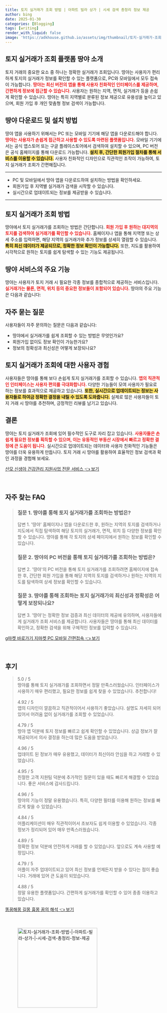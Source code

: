 ```yaml
---
title: 토지 실거래가 조회 방법 | 아파트 빌라 상가 | 시세 검색 총정리 정보 제공
author: bing
date: 2025-01-30
categories: [Blogging]
tags: [writing]
render_with_liquid: false
image: 'https://adkhouse.github.io/assets/img/thumbnail/토지-실거래가-조회-방법-|-아파트-빌라-상가-|-시세-검색-총정리-정보-제공.webp'
---
```



<h2 id='토지 실거래가 조회 플랫폼 땅야 소개'>토지 실거래가 조회 플랫폼 땅야 소개</h2>

<p>토지 거래의 중요한 요소 중 하나는 정확한 실거래가 조회입니다. 땅야는 사용자가 편리하게 토지의 실거래가 정보를 확인할 수 있는 플랫폼으로, PC와 모바일에서 모두 접속이 가능합니다. <b><span style="color: #ee2323;">땅야는 최신 버전의 앱을 통해 사용자 친화적인 인터페이스를 제공하며, 간편하게 정보에 접근할 수 있습니다.</span></b> 사용자는 원하는 지역, 면적, 실거래가 등을 손쉽게 확인할 수 있습니다. 땅야는 특히 지역별로 분류된 정보 제공으로 유용성을 높이고 있으며, 회원 가입 후 개인 맞춤형 정보 검색이 가능합니다.</p>

<h2 id='땅야 다운로드 및 설치 방법'>땅야 다운로드 및 설치 방법</h2>

<p>땅야 앱을 사용하기 위해서는 PC 또는 모바일 기기에 해당 앱을 다운로드해야 합니다. <b><span style="color: #ee2323;">땅야는 사용자가 손쉽게 접근하고 사용할 수 있도록 마련된 플랫폼입니다.</span></b> 모바일 기기에서는 공식 앱스토어 또는 구글 플레이스토어에서 검색하여 설치할 수 있으며, PC 버전은 공식 홈페이지를 통해 다운로드 가능합니다. <b><span style="background-color: #ffe066;">설치 후, 간단한 회원가입 절차를 통해 서비스를 이용할 수 있습니다.</span></b> 사용자 친화적인 디자인으로 직관적인 조작이 가능하여, 토지 실거래가 조회가 간편해집니다.</p>

<hr />

<ul>
    <li>PC 및 모바일에서 땅야 앱을 다운로드하여 설치하는 방법을 확인하세요.</li>
    <li>회원가입 후 지역별 실거래가 검색을 시작할 수 있습니다.</li>
    <li>실시간으로 업데이트되는 정보를 제공받을 수 있습니다.</li>
</ul>

<hr />

<h2 id='토지 실거래가 조회 방법'>토지 실거래가 조회 방법</h2>

<p>땅야에서 토지 실거래가를 조회하는 방법은 간단합니다. <b><span style="color: #ee2323;">회원 가입 후 원하는 대지역의 토지를 검색하여 실거래가를 확인할 수 있습니다.</span></b> 홈페이지나 앱을 통해 지역명 또는 상세 주소를 입력하면, 해당 지역의 실거래가와 추가 정보를 상세히 열람할 수 있습니다. <b><span style="background-color: #ffe066;">특히 최신 데이터가 제공되므로, 정확한 정보 확인이 가능합니다.</span></b> 또한, 지도를 활용하여 시각적으로 원하는 토지를 쉽게 탐색할 수 있는 기능도 제공됩니다.</p>

<h2 id='땅야 서비스의 주요 기능'>땅야 서비스의 주요 기능</h2>

<p>땅야는 사용자가 토지 거래 시 필요한 각종 정보를 종합적으로 제공하는 서비스입니다. <b><span style="color: #ee2323;">실거래가는 물론, 면적, 위치 등의 중요한 정보들이 포함되어 있습니다.</span></b> 땅야의 주요 기능은 다음과 같습니다:</p>

<h2 id='자주 묻는 질문'>자주 묻는 질문</h2>

<p>사용자들이 자주 문의하는 질문은 다음과 같습니다:</p>

<ul>
    <li>땅야에서 실거래가를 쉽게 조회할 수 있는 방법은 무엇인가요?</li>
    <li>회원가입 없이도 정보 확인이 가능한가요?</li>
    <li>정보의 정확성과 최신성은 어떻게 보장되나요?</li>
</ul>

<h2 id='토지 실거래가 조회에 대한 사용자 경험'>토지 실거래가 조회에 대한 사용자 경험</h2>

<p>사용자들은 땅야를 통해 보다 손쉽게 토지 실거래가를 조회할 수 있습니다. <b><span style="color: #ee2323;">앱의 직관적인 인터페이스는 사용자 편의를 극대화합니다.</span></b> 다양한 기능들이 모여 사용자가 필요로 하는 정보를 효과적으로 제공하고 있습니다. <b><span style="background-color: #ffe066;">또한, 실시간으로 업데이트되는 정보는 사용자들로 하여금 정확한 결정을 내릴 수 있도록 도와줍니다.</span></b> 실제로 많은 사용자들이 토지 거래 시 땅야를 추천하며, 긍정적인 리뷰를 남기고 있습니다.</p>

<h2 id='결론'>결론</h2>

<p>땅야는 토지 실거래가 조회에 있어 필수적인 도구로 자리 잡고 있습니다. <b><span style="color: #ee2323;">사용자들은 손쉽게 필요한 정보를 획득할 수 있으며, 이는 유동적인 부동산 시장에서 빠르고 정확한 결정에 큰 도움이 됩니다.</span></b> 실시간으로 업데이트되는 데이터와 사용자 친화적인 기능들은 땅야를 더욱 유용하게 만듭니다. 토지 거래 시 땅야를 활용하여 효율적인 정보 검색과 확인 과정을 경험해 보세요.</p>


<p><a class="click-button" title="산모 신생아 건강관리 지원사업 전문 서비스" href="https://adkhouse.github.io/posts/%EC%82%B0%EB%AA%A8-%EC%8B%A0%EC%83%9D%EC%95%84-%EA%B1%B4%EA%B0%95%EA%B4%80%EB%A6%AC-%EC%A7%80%EC%9B%90%EC%82%AC%EC%97%85-%EC%A0%84%EB%AC%B8-%EC%84%9C%EB%B9%84%EC%8A%A4/" rel="dofollow">산모 신생아 건강관리 지원사업 전문 서비스 👈 보기</a></p><br>
<h2 id='자주_찾는_FAQ'>자주 찾는 FAQ</h2>
<div itemscope="" itemtype="https://schema.org/FAQPage"> 
<blockquote> 
<div itemscope="" itemprop="mainEntity" itemtype="https://schema.org/Question"> 
<h3 itemprop="name">질문 1. 땅야를 통해 토지 실거래가를 조회하는 방법은?</h3> 
<div itemscope="" itemprop="acceptedAnswer" itemtype="https://schema.org/Answer"> 
<span itemprop="text"> 
<p>답변 1. '땅야' 홈페이지나 앱을 다운로드한 후, 원하는 지역의 토지를 검색하거나 지도에서 직접 탐색하여 해당 토지의 실거래가, 면적, 위치 등 다양한 정보를 확인할 수 있습니다. 땅야를 통해 각 토지의 상세 페이지에서 원하는 정보를 확인할 수 있습니다.</p> 
</span> 
</div> 
</div> 

<div itemscope="" itemprop="mainEntity" itemtype="https://schema.org/Question"> 
<h3 itemprop="name">질문 2. 땅야의 PC 버전을 통해 토지 실거래가를 조회하는 방법은?</h3> 
<div itemscope="" itemprop="acceptedAnswer" itemtype="https://schema.org/Answer"> 
<span itemprop="text"> 
<p>답변 2. '땅야'의 PC 버전을 통해 토지 실거래가를 조회하려면 홈페이지에 접속한 후, 간단한 회원 가입을 통해 해당 지역의 토지를 검색하거나 원하는 지역의 지도를 탐색하여 상세 정보를 확인할 수 있습니다.</p> 
</span> 
</div> 
</div> 

<div itemscope="" itemprop="mainEntity" itemtype="https://schema.org/Question"> 
<h3 itemprop="name">질문 3. 땅야를 통해 조회하는 토지 실거래가의 최신성과 정확성은 어떻게 보장되나요?</h3> 
<div itemscope="" itemprop="acceptedAnswer" itemtype="https://schema.org/Answer"> 
<span itemprop="text"> 
<p>답변 3. '땅야'는 정확한 정보 검증과 최신 데이터의 제공에 유의하며, 사용자들에게 실거래가 조회 서비스를 제공합니다. 사용자들은 땅야를 통해 최신 데이터를 확인하고, 정확한 검색을 위해 구체적인 정보를 입력할 수 있습니다.</p> 
</span> 
</div> 
</div> 
</blockquote> 
</div>
<p><a class="click-button" title="g마켓 바로가기 지마켓 PC 모바일 간편접속" href="https://adkhouse.github.io/posts/g%EB%A7%88%EC%BC%93-%EB%B0%94%EB%A1%9C%EA%B0%80%EA%B8%B0-%EC%A7%80%EB%A7%88%EC%BC%93-PC-%EB%AA%A8%EB%B0%94%EC%9D%BC-%EA%B0%84%ED%8E%B8%EC%A0%91%EC%86%8D/" rel="dofollow">g마켓 바로가기 지마켓 PC 모바일 간편접속 👈 보기</a></p><br>
<h2 id='후기'>후기</h2>
<div itemscope itemtype="https://schema.org/Product">
  <blockquote>
  <div itemprop="review" itemscope itemtype="https://schema.org/Review">
      <div itemprop="reviewRating" itemscope itemtype="https://schema.org/Rating"> <span itemprop="ratingValue">5.0</span> / <span itemprop="bestRating">5</span> </div>
      <span itemprop="reviewBody">땅야를 통해 토지 실거래가를 조회하면서 정말 만족스러웠습니다. 인터페이스가 사용하기 매우 편리했고, 필요한 정보를 쉽게 찾을 수 있었습니다. 추천합니다!</span>
  </div>
  <br>
  <div itemprop="review" itemscope itemtype="https://schema.org/Review">
      <div itemprop="reviewRating" itemscope itemtype="https://schema.org/Rating"> <span itemprop="ratingValue">4.92</span> / <span itemprop="bestRating">5</span> </div>
      <span itemprop="reviewBody">앱의 디자인이 깔끔하고 직관적이어서 사용하기 좋았습니다. 설명도 자세히 되어 있어서 어려움 없이 실거래가를 조회할 수 있었습니다.</span>
  </div>
  <br>
  <div itemprop="review" itemscope itemtype="https://schema.org/Review">
      <div itemprop="reviewRating" itemscope itemtype="https://schema.org/Rating"> <span itemprop="ratingValue">4.79</span> / <span itemprop="bestRating">5</span> </div>
      <span itemprop="reviewBody">땅야 앱 덕분에 토지 정보를 빠르고 쉽게 확인할 수 있었습니다. 상급 정보가 잘 제공되어서 의사 결정을 하는데 많은 도움을 받았습니다.</span>
  </div>
  <br>
  <div itemprop="review" itemscope itemtype="https://schema.org/Review">
      <div itemprop="reviewRating" itemscope itemtype="https://schema.org/Rating"> <span itemprop="ratingValue">4.96</span> / <span itemprop="bestRating">5</span> </div>
      <span itemprop="reviewBody">업데이트 된 정보가 매우 유용했고, 데이터가 최신이라 안심을 하고 거래할 수 있었습니다.</span>
  </div>
  <br>
  <div itemprop="review" itemscope itemtype="https://schema.org/Review">
      <div itemprop="reviewRating" itemscope itemtype="https://schema.org/Rating"> <span itemprop="ratingValue">4.95</span> / <span itemprop="bestRating">5</span> </div>
      <span itemprop="reviewBody">친절한 고객 지원팀 덕분에 추가적인 질문이 있을 때도 빠르게 해결할 수 있었습니다. 좋은 서비스에 감사드립니다.</span>
  </div>
  <br>
  <div itemprop="review" itemscope itemtype="https://schema.org/Review">
      <div itemprop="reviewRating" itemscope itemtype="https://schema.org/Rating"> <span itemprop="ratingValue">4.96</span> / <span itemprop="bestRating">5</span> </div>
      <span itemprop="reviewBody">땅야의 기능이 정말 유용했습니다. 특히, 다양한 필터를 이용해 원하는 정보를 빠르게 찾을 수 있었습니다.</span>
  </div>
  <br>
  <div itemprop="review" itemscope itemtype="https://schema.org/Review">
      <div itemprop="reviewRating" itemscope itemtype="https://schema.org/Rating"> <span itemprop="ratingValue">4.84</span> / <span itemprop="bestRating">5</span> </div>
      <span itemprop="reviewBody">어플리케이션이 매우 직관적이어서 초보자도 쉽게 이용할 수 있었습니다. 각종 정보가 정리되어 있어 매우 만족스러웠습니다.</span>
  </div>
  <br>
  <div itemprop="review" itemscope itemtype="https://schema.org/Review">
      <div itemprop="reviewRating" itemscope itemtype="https://schema.org/Rating"> <span itemprop="ratingValue">4.89</span> / <span itemprop="bestRating">5</span> </div>
      <span itemprop="reviewBody">정확한 정보 덕분에 안전하게 거래를 할 수 있었습니다. 앞으로도 계속 사용할 예정입니다.</span>
  </div>
  <br>
  <div itemprop="review" itemscope itemtype="https://schema.org/Review">
      <div itemprop="reviewRating" itemscope itemtype="https://schema.org/Rating"> <span itemprop="ratingValue">4.79</span> / <span itemprop="bestRating">5</span> </div>
      <span itemprop="reviewBody">어플이 자주 업데이트되고 있어 최신 정보를 언제든지 받을 수 있다는 점이 좋습니다. 거래에 있어 큰 도움이 되었습니다.</span>
  </div>
  <br>
  <div itemprop="review" itemscope itemtype="https://schema.org/Review">
      <div itemprop="reviewRating" itemscope itemtype="https://schema.org/Rating"> <span itemprop="ratingValue">4.88</span> / <span itemprop="bestRating">5</span> </div>
      <span itemprop="reviewBody">정말 유용한 플랫폼입니다. 간편하게 실거래가를 확인할 수 있어 종종 이용하고 있습니다.</span>
  </div>
  </blockquote>
</div>
<p><a class="click-button" title="똥꿈해몽 길몽 흉몽 꿈의 해석" href="https://adkhouse.github.io/posts/%EB%98%A5%EA%BF%88%ED%95%B4%EB%AA%BD-%EA%B8%B8%EB%AA%BD-%ED%9D%89%EB%AA%BD-%EA%BF%88%EC%9D%98-%ED%95%B4%EC%84%9D/" rel="dofollow">똥꿈해몽 길몽 흉몽 꿈의 해석 👈 보기</a></p><br>
<figure class="image"><img src="https://adkhouse.github.io/assets/img/thumbnail/토지-실거래가-조회-방법-|-아파트-빌라-상가-|-시세-검색-총정리-정보-제공.webp" alt="토지-실거래가-조회-방법-|-아파트-빌라-상가-|-시세-검색-총정리-정보-제공" width="256" height="256"></figure>